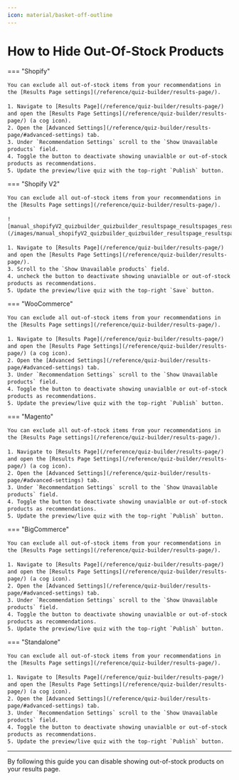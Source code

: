 ```yaml
---
icon: material/basket-off-outline
---
```


# How to Hide Out-Of-Stock Products

=== "Shopify"

    You can exclude all out-of-stock items from your recommendations in the [Results Page settings](/reference/quiz-builder/results-page/).

    1. Navigate to [Results Page](/reference/quiz-builder/results-page/) and open the [Results Page Settings](/reference/quiz-builder/results-page/) (a cog icon).
    2. Open the [Advanced Settings](/reference/quiz-builder/results-page/#advanced-settings) tab. 
    3. Under `Recommendation Settings` scroll to the `Show Unavailable products` field.
    4. Toggle the button to deactivate showing unavialble or out-of-stock products as recommendations.
    5. Update the preview/live quiz with the top-right `Publish` button.

=== "Shopify V2"

    You can exclude all out-of-stock items from your recommendations in the [Results Page settings](/reference/quiz-builder/results-page/).

    ![manual_shopifyV2_quizbuilder_quizbuilder_resultspage_resultspages_resultspagesettings](/images/manual_shopifyV2_quizbuilder_quizbuilder_resultspage_resultspages_resultspagesettings.png)

    1. Navigate to [Results Page](/reference/quiz-builder/results-page/) and open the [Results Page Settings](/reference/quiz-builder/results-page/).
    3. Scroll to the `Show Unavailable products` field.
    4. uncheck the button to deactivate showing unavialble or out-of-stock products as recommendations.
    5. Update the preview/live quiz with the top-right `Save` button.

=== "WooCommerce"

    You can exclude all out-of-stock items from your recommendations in the [Results Page settings](/reference/quiz-builder/results-page/).

    1. Navigate to [Results Page](/reference/quiz-builder/results-page/) and open the [Results Page Settings](/reference/quiz-builder/results-page/) (a cog icon).
    2. Open the [Advanced Settings](/reference/quiz-builder/results-page/#advanced-settings) tab. 
    3. Under `Recommendation Settings` scroll to the `Show Unavailable products` field.
    4. Toggle the button to deactivate showing unavialble or out-of-stock products as recommendations.
    5. Update the preview/live quiz with the top-right `Publish` button.

=== "Magento"

    You can exclude all out-of-stock items from your recommendations in the [Results Page settings](/reference/quiz-builder/results-page/).

    1. Navigate to [Results Page](/reference/quiz-builder/results-page/) and open the [Results Page Settings](/reference/quiz-builder/results-page/) (a cog icon).
    2. Open the [Advanced Settings](/reference/quiz-builder/results-page/#advanced-settings) tab. 
    3. Under `Recommendation Settings` scroll to the `Show Unavailable products` field.
    4. Toggle the button to deactivate showing unavialble or out-of-stock products as recommendations.
    5. Update the preview/live quiz with the top-right `Publish` button.

=== "BigCommerce"

    You can exclude all out-of-stock items from your recommendations in the [Results Page settings](/reference/quiz-builder/results-page/).

    1. Navigate to [Results Page](/reference/quiz-builder/results-page/) and open the [Results Page Settings](/reference/quiz-builder/results-page/) (a cog icon).
    2. Open the [Advanced Settings](/reference/quiz-builder/results-page/#advanced-settings) tab. 
    3. Under `Recommendation Settings` scroll to the `Show Unavailable products` field.
    4. Toggle the button to deactivate showing unavialble or out-of-stock products as recommendations.
    5. Update the preview/live quiz with the top-right `Publish` button.

=== "Standalone"

    You can exclude all out-of-stock items from your recommendations in the [Results Page settings](/reference/quiz-builder/results-page/).

    1. Navigate to [Results Page](/reference/quiz-builder/results-page/) and open the [Results Page Settings](/reference/quiz-builder/results-page/) (a cog icon).
    2. Open the [Advanced Settings](/reference/quiz-builder/results-page/#advanced-settings) tab. 
    3. Under `Recommendation Settings` scroll to the `Show Unavailable products` field.
    4. Toggle the button to deactivate showing unavialble or out-of-stock products as recommendations.
    5. Update the preview/live quiz with the top-right `Publish` button.

---
By following this guide you can disable showing out-of-stock products on your results page.
